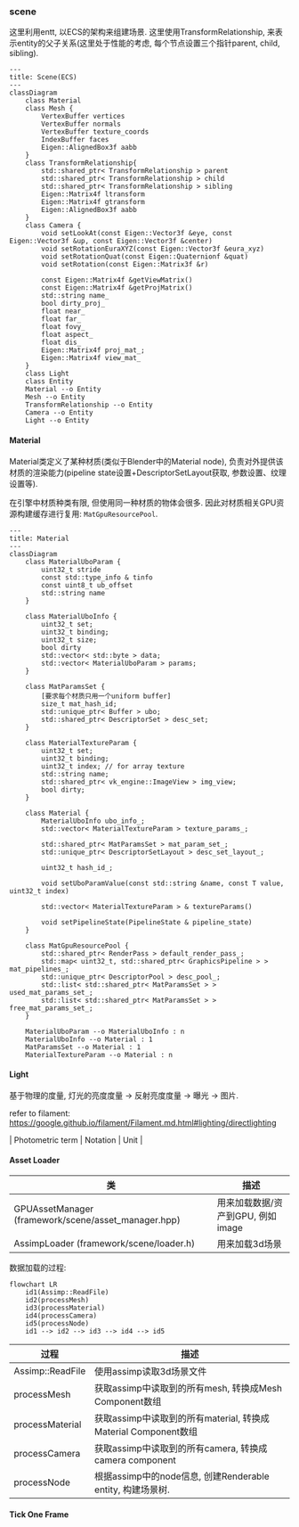 ### scene
这里利用entt, 以ECS的架构来组建场景. 这里使用TransformRelationship, 来表示entity的父子关系(这里处于性能的考虑, 每个节点设置三个指针parent, child, sibling).

```mermaid
---
title: Scene(ECS)
---
classDiagram
    class Material
    class Mesh {
        VertexBuffer vertices
        VertexBuffer normals
        VertexBuffer texture_coords
        IndexBuffer faces
        Eigen::AlignedBox3f aabb      
    }
    class TransformRelationship{
        std::shared_ptr< TransformRelationship > parent
        std::shared_ptr< TransformRelationship > child
        std::shared_ptr< TransformRelationship > sibling
        Eigen::Matrix4f ltransform
        Eigen::Matrix4f gtransform
        Eigen::AlignedBox3f aabb       
    }
    class Camera {
        void setLookAt(const Eigen::Vector3f &eye, const Eigen::Vector3f &up, const Eigen::Vector3f &center)
        void setRotationEuraXYZ(const Eigen::Vector3f &eura_xyz)
        void setRotationQuat(const Eigen::Quaternionf &quat)
        void setRotation(const Eigen::Matrix3f &r)

        const Eigen::Matrix4f &getViewMatrix()
        const Eigen::Matrix4f &getProjMatrix()
        std::string name_
        bool dirty_proj_
        float near_
        float far_
        float fovy_
        float aspect_
        float dis_
        Eigen::Matrix4f proj_mat_;
        Eigen::Matrix4f view_mat_        
    }
    class Light
    class Entity    
    Material --o Entity
    Mesh --o Entity
    TransformRelationship --o Entity
    Camera --o Entity
    Light --o Entity
```

#### Material
Material类定义了某种材质(类似于Blender中的Material node), 负责对外提供该材质的渲染能力(pipeline state设置+DescriptorSetLayout获取, 参数设置、纹理设置等).

在引擎中材质种类有限, 但使用同一种材质的物体会很多. 因此对材质相关GPU资源构建缓存进行复用: `MatGpuResourcePool`.

```mermaid
---
title: Material
---
classDiagram
    class MaterialUboParam {        
        uint32_t stride
        const std::type_info & tinfo
        const uint8_t ub_offset
        std::string name
    }

    class MaterialUboInfo {
        uint32_t set;
        uint32_t binding;
        uint32_t size;
        bool dirty
        std::vector< std::byte > data;
        std::vector< MaterialUboParam > params;
    }

    class MatParamsSet {
        [要求每个材质只用一个uniform buffer]
        size_t mat_hash_id;
        std::unique_ptr< Buffer > ubo;        
        std::shared_ptr< DescriptorSet > desc_set;
    }

    class MaterialTextureParam {
        uint32_t set;
        uint32_t binding;
        uint32_t index; // for array texture
        std::string name;
        std::shared_ptr< vk_engine::ImageView > img_view;
        bool dirty;       
    }

    class Material {
        MaterialUboInfo ubo_info_;
        std::vector< MaterialTextureParam > texture_params_;

        std::shared_ptr< MatParamsSet > mat_param_set_;
        std::unique_ptr< DescriptorSetLayout > desc_set_layout_;

        uint32_t hash_id_;
        
        void setUboParamValue(const std::string &name, const T value, uint32_t index)

        std::vector< MaterialTextureParam > & textureParams()

        void setPipelineState(PipelineState & pipeline_state)
    }

    class MatGpuResourcePool {
        std::shared_ptr< RenderPass > default_render_pass_;
        std::map< uint32_t, std::shared_ptr< GraphicsPipeline > > mat_pipelines_;
        std::unique_ptr< DescriptorPool > desc_pool_;
        std::list< std::shared_ptr< MatParamsSet > > used_mat_params_set_;
        std::list< std::shared_ptr< MatParamsSet > > free_mat_params_set_;      
    }

    MaterialUboParam --o MaterialUboInfo : n
    MaterialUboInfo --o Material : 1
    MatParamsSet --o Material : 1
    MaterialTextureParam --o Material : n

```

#### Light

基于物理的度量, 灯光的亮度度量 $\to$ 反射亮度度量 $\to$ 曝光 $\to$ 图片.

refer to filament: https://google.github.io/filament/Filament.md.html#lighting/directlighting

| Photometric term | Notation | Unit |


#### Asset Loader

| 类 | 描述 |
| --- | --- |
| GPUAssetManager (framework/scene/asset_manager.hpp) | 用来加载数据/资产到GPU, 例如image |
| AssimpLoader (framework/scene/loader.h) | 用来加载3d场景 |

数据加载的过程:

```mermaid
flowchart LR
	id1(Assimp::ReadFile)
	id2(processMesh)
	id3(processMaterial)
	id4(processCamera)
	id5(processNode)
	id1 --> id2 --> id3 --> id4 --> id5
```

| 过程 | 描述 |
| --- | --- |
| Assimp::ReadFile | 使用assimp读取3d场景文件 |
| processMesh | 获取assimp中读取到的所有mesh, 转换成Mesh Component数组 |
| processMaterial | 获取assimp中读取到的所有material, 转换成Material Component数组 |
| processCamera | 获取assimp中读取到的所有camera, 转换成camera component |
| processNode | 根据assimp中的node信息, 创建Renderable entity, 构建场景树. |




#### Tick One Frame
